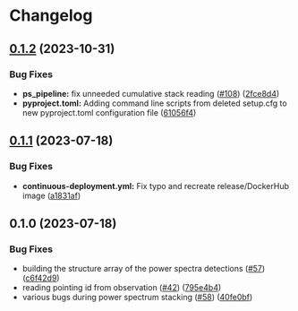 # Changelog

## [0.1.2](https://github.com/chime-sps/ps-processes/compare/v0.1.1...v0.1.2) (2023-10-31)


### Bug Fixes

* **ps_pipeline:** fix unneeded cumulative stack reading ([#108](https://github.com/chime-sps/ps-processes/issues/108)) ([2fce8d4](https://github.com/chime-sps/ps-processes/commit/2fce8d4c142a04e5300a79c6cdac57923c633f87))
* **pyproject.toml:** Adding command line scripts from deleted setup.cfg to new pyproject.toml configuration file ([61056f4](https://github.com/chime-sps/ps-processes/commit/61056f41e44fcec59c6bc27f66f83c07831863d6))

## [0.1.1](https://github.com/chime-sps/ps-processes/compare/v0.1.0...v0.1.1) (2023-07-18)


### Bug Fixes

* **continuous-deployment.yml:** Fix typo and recreate release/DockerHub image ([a1831af](https://github.com/chime-sps/ps-processes/commit/a1831afd5af79194178eb5ea07ec36d797dc4290))

## 0.1.0 (2023-07-18)


### Bug Fixes

* building the structure array of the power spectra detections ([#57](https://github.com/chime-sps/ps-processes/issues/57)) ([c6f42d9](https://github.com/chime-sps/ps-processes/commit/c6f42d99ff0396cdb05d222d803723085c6884fb))
* reading pointing id from observation ([#42](https://github.com/chime-sps/ps-processes/issues/42)) ([795e4b4](https://github.com/chime-sps/ps-processes/commit/795e4b46f26e6df3c031b79edbfdec5d8c6d4467))
* various bugs during power spectrum stacking ([#58](https://github.com/chime-sps/ps-processes/issues/58)) ([40fe0bf](https://github.com/chime-sps/ps-processes/commit/40fe0bf283831842a9b47682992366946fbcb038))
